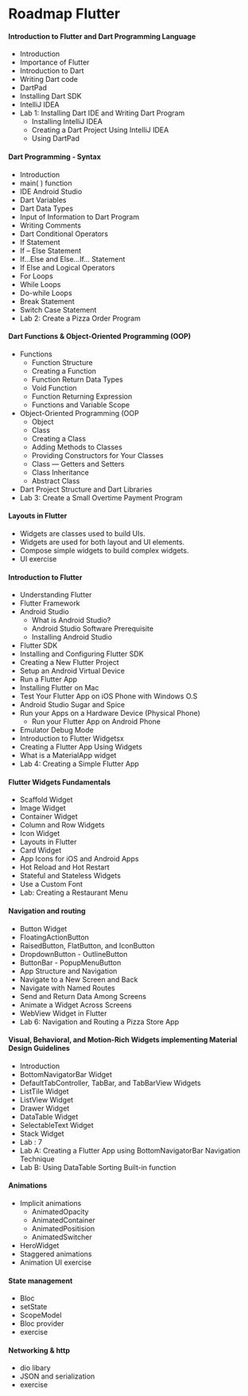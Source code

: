 
# Roadmap Flutter
#### Introduction to Flutter and Dart Programming Language 

  - Introduction
  - Importance of Flutter
  - Introduction to Dart
  - Writing Dart code
  - DartPad
  - Installing Dart SDK
  - IntelliJ IDEA
  - Lab 1: Installing Dart IDE and Writing Dart Program
    - Installing IntelliJ IDEA
    - Creating a Dart Project Using IntelliJ IDEA
    - Using DartPad 
#### Dart Programming - Syntax
  - Introduction
  - main( ) function
  - IDE Android Studio
  - Dart Variables
  - Dart Data Types
  - Input of Information to Dart Program
  - Writing Comments
  - Dart Conditional Operators
  - If Statement
  - If – Else Statement
  - If…Else and Else…If... Statement
  - If Else and Logical Operators
  - For Loops
  - While Loops 
  - Do-while Loops 
  - Break Statement 
  - Switch Case Statement 
  - Lab 2: Create a Pizza Order Program
#### Dart Functions & Object-Oriented Programming (OOP)
  - Functions
    - Function Structure 
    - Creating a Function
    - Function Return Data Types
    - Void Function 
    - Function Returning Expression
    - Functions and Variable Scope
  - Object-Oriented Programming (OOP
    - Object 
    - Class 
    - Creating a Class 
    - Adding Methods to Classes
    - Providing Constructors for Your Classes
    - Class — Getters and Setters
    - Class Inheritance
    - Abstract Class 
  - Dart Project Structure and Dart Libraries
  - Lab 3: Create a Small Overtime Payment Program 
#### Layouts in Flutter
  - Widgets are classes used to build UIs.
  - Widgets are used for both layout and UI elements.
  - Compose simple widgets to build complex widgets.
  - UI exercise
#### Introduction to Flutter
  - Understanding Flutter
  - Flutter Framework
  - Android Studio 
    - What is Android Studio? 
    - Android Studio Software Prerequisite
    - Installing Android Studio 
  - Flutter SDK 
  - Installing and Configuring Flutter SDK
  - Creating a New Flutter Project
  - Setup an Android Virtual Device 
  - Run a Flutter App
  - Installing Flutter on Mac 
  - Test Your Flutter App on iOS Phone with Windows O.S 
  - Android Studio Sugar and Spice 
  - Run your Apps on a Hardware Device (Physical Phone) 
    - Run your Flutter App on Android Phone 
  - Emulator Debug Mode 
  - Introduction to Flutter Widgetsx
  - Creating a Flutter App Using Widgets 
  - What is a MaterialApp widget
  - Lab 4: Creating a Simple Flutter App
#### Flutter Widgets Fundamentals
  - Scaffold Widget
  - Image Widget 
  - Container Widget 
  - Column and Row Widgets 
  - Icon Widget
  - Layouts in Flutter
  - Card Widget
  - App Icons for iOS and Android Apps
  - Hot Reload and Hot Restart 
  - Stateful and Stateless Widgets
  - Use a Custom Font
  - Lab: Creating a Restaurant Menu 
#### Navigation and routing
  - Button Widget 
   - FloatingActionButton
   - RaisedButton, FlatButton, and IconButton
   - DropdownButton 
    - OutlineButton 
   - ButtonBar
    - PopupMenuButton
  - App Structure and Navigation
  - Navigate to a New Screen and Back
  - Navigate with Named Routes
  - Send and Return Data Among Screens 
  - Animate a Widget Across Screens
  - WebView Widget in Flutter 
  - Lab 6: Navigation and Routing a Pizza Store App 
#### Visual, Behavioral, and Motion-Rich Widgets implementing Material Design Guidelines
  - Introduction
  - BottomNavigatorBar Widget 
  - DefaultTabController, TabBar, and TabBarView Widgets
  - ListTile Widget 
  - ListView Widget 
  - Drawer Widget
  - DataTable Widget
  - SelectableText Widget
  - Stack Widget
  - Lab : 7 
   - Lab A: Creating a Flutter App using BottomNavigatorBar Navigation Technique
   - Lab B: Using DataTable Sorting Built-in function
#### Animations
  - Implicit animations
    - AnimatedOpacity
    - AnimatedContainer
    - AnimatedPositision
    - AnimatedSwitcher
  - HeroWidget
  - Staggered animations
  - Animation UI exercise
#### State management
  - Bloc
  - setState
  - ScopeModel
  - Bloc provider
  - exercise
#### Networking & http
  - dio libary
  - JSON and serialization
  - exercise

